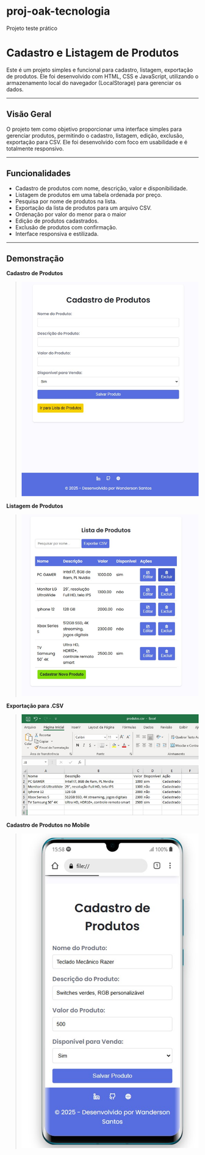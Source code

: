 # proj-oak-tecnologia
 Projeto teste prático

# Cadastro e Listagem de Produtos

Este é um projeto simples e funcional para cadastro, listagem, exportação de produtos. Ele foi desenvolvido com HTML, CSS e JavaScript, utilizando o armazenamento local do navegador (LocalStorage) para gerenciar os dados.

---

## Visão Geral

O projeto tem como objetivo proporcionar uma interface simples para gerenciar produtos, permitindo o cadastro, listagem, edição, exclusão, exportação para CSV. Ele foi desenvolvido com foco em usabilidade e é totalmente responsivo.

---

## Funcionalidades

- Cadastro de produtos com nome, descrição, valor e disponibilidade.
- Listagem de produtos em uma tabela ordenada por preço.
- Pesquisa por nome de produtos na lista.
- Exportação da lista de produtos para um arquivo CSV.
- Ordenação por valor do menor para o maior
- Edição de produtos cadastrados.
- Exclusão de produtos com confirmação.
- Interface responsiva e estilizada.

---

## Demonstração


**Cadastro de Produtos**
> ![Imagem do Cadastro de Produtos](https://github.com/WandersonSantoos/proj-oak-tecnologia/blob/main/img/img-01.jpg?raw=true)

**Listagem de Produtos**
> ![Imagem da Lista de Produtos](https://github.com/WandersonSantoos/proj-oak-tecnologia/blob/main/img/img-02.jpg)

**Exportação para .CSV**
> ![Imagem da Exportação](https://github.com/WandersonSantoos/proj-oak-tecnologia/blob/main/img/img-03.jpg)

**Cadastro de Produtos no Mobile**
> ![Imagem do Mobile](https://github.com/WandersonSantoos/proj-oak-tecnologia/blob/main/img/img-04.jpg)
